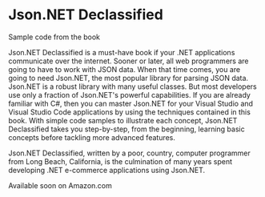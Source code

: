 # Json.NET Declassified
Sample code from the book

Json.NET Declassified is a must-have book if your .NET applications communicate over the internet. Sooner or later, all web programmers are going to have to work with JSON data. When that time comes, you are going to need Json.NET, the most popular library for parsing JSON data. Json.NET is a robust library with many useful classes. But most developers use only a fraction of Json.NET's powerful capabilities. If you are already familiar with C#, then you can master Json.NET for your Visual Studio and Visual Studio Code applications by using the techniques contained in this book. With simple code samples to illustrate each concept, Json.NET Declassified takes you step-by-step, from the beginning, learning basic concepts before tackling more advanced features.

Json.NET Declassified, written by a poor, country, computer programmer from Long Beach, California, is the culmination of many years spent developing .NET e-commerce applications using Json.NET.

Available soon on Amazon.com
